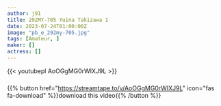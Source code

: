 ```yaml
---
author: j91
title: 292MY-705 Yuina Takizawa 1
date: 2023-07-24T01:00:00Z
image: "pb_e_292my-705.jpg"
tags: [Amateur, ]
maker: []
actress: []
---
```



{{< youtubepl AoOGgMG0rWIXJ9L >}}
###

{{% button href="https://streamtape.to/v/AoOGgMG0rWIXJ9L" icon="fas fa-download" %}}download this video{{% /button %}}

